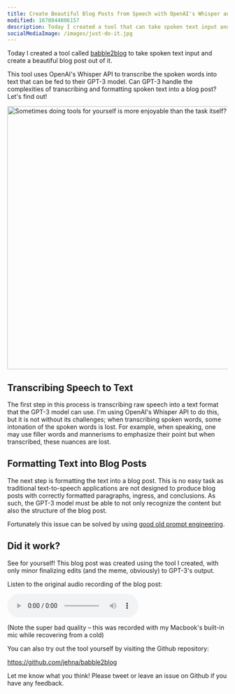 ```yaml
---
title: Create Beautiful Blog Posts from Speech with OpenAI's Whisper and GPT-3
modified: 1678044806157
description: Today I created a tool that can take spoken text input and create a beautiful blog post out of it.
socialMediaImage: /images/just-do-it.jpg
---
```


Today I created a tool called
[babble2blog](https://github.com/jehna/babble2blog) to take spoken text input
and create a beautiful blog post out of it.

This tool uses OpenAI's Whisper API to transcribe the spoken words into text
that can be fed to their GPT-3 model. Can GPT-3 handle the complexities of
transcribing and formatting spoken text into a blog post? Let's find out!

<p><img alt="Sometimes doing tools for yourself is more enjoyable than the task itself?" src="/images/just-do-it.jpg" data-dontoptimize width="900" height="600" /></p>

## Transcribing Speech to Text

The first step in this process is transcribing raw speech into a text format
that the GPT-3 model can use. I'm using OpenAI's Whisper API to do this, but it
is not without its challenges; when transcribing spoken words, some intonation
of the spoken words is lost. For example, when speaking, one may use filler
words and mannerisms to emphasize their point but when transcribed, these
nuances are lost.

## Formatting Text into Blog Posts

The next step is formatting the text into a blog post. This is no easy task as
traditional text-to-speech applications are not designed to produce blog posts
with correctly formatted paragraphs, ingress, and conclusions. As such, the
GPT-3 model must be able to not only recognize the content but also the
structure of the blog post.

Fortunately this issue can be solved by using [good old prompt
engineering][prompt-engineering].

[prompt-engineering]:https://github.com/jehna/babble2blog/blob/f5fe182aa7b70c2492b214a799830e9e976b3a76/src/gpt3.ts#L21-L33

## Did it work?

See for yourself! This blog post was created using the tool I created, with only
minor finalizing edits (and the meme, obviously) to GPT-3's output.

Listen to the original audio recording of the blog post:

<p>
  <audio controls src="/audio/blog-post-audio.m4a">
    <a href="/audio/blog-post-audio.m4a" download>Download audio (6.4mb)</a>
  </audio>
</p>

(Note the super bad quality – this was recorded with my Macbook's built-in mic
while recovering from a cold)

You can also try out the tool yourself by visiting the Github repository:

https://github.com/jehna/babble2blog

Let me know what you think! Please tweet or leave an issue on Github if you have
any feedback.
